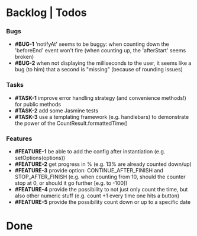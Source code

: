 # Backlog | Todos

### Bugs
- __#BUG-1__ 'notifyAt' seems to be buggy: when counting down the 'beforeEnd' event won't fire (when counting up, the 'afterStart' seems broken)
- __#BUG-2__ when not displaying the milliseconds to the user, it seems like a bug (to him) that a second is "missing" (because of rounding issues)

### Tasks
- __#TASK-1__ improve error handling strategy (and convenience methods!) for public methods
- __#TASK-2__ add some Jasmine tests
- __#TASK-3__ use a templating framework (e.g. handlebars) to demonstrate the power of the CountResult.formattedTime()

### Features
- __#FEATURE-1__ be able to add the config after instantiation (e.g. setOptions(options))
- __#FEATURE-2__ get progress in % (e.g. 13% are already counted down/up)
- __#FEATURE-3__ provide option: CONTINUE_AFTER_FINISH and STOP_AFTER_FINISH (e.g. when counting from 10, should the counter stop at 0, or should it go further [e.g. to -100])
- __#FEATURE-4__ provide the possibility to not just only count the time, but also other numeric stuff (e.g. count +1 every time one hits a button)
- __#FEATURE-5__ provide the possibility count down or up to a specific date


# Done
